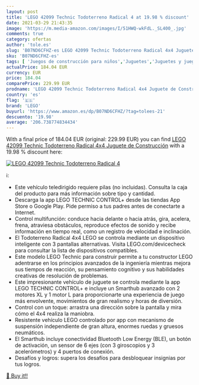 ```yaml
---
layout: post
title: 'LEGO 42099 Technic Todoterreno Radical 4 at 19.98 % discount'
date: 2021-03-29 21:43:35
image: 'https://m.media-amazon.com/images/I/51HWQ-wkFdL._SL400_.jpg'
comments: true
category: ofertas
author: 'tole.es'
slug: 'B07ND6CFHZ-es LEGO 42099 Technic Todoterreno Radical 4x4 Juguete de...'
sku: 'B07ND6CFHZ-es'
tags: [ 'Juegos de construcción para niños','Juguetes','Juguetes y juegos','lego', ]
actualPrice: 184.04 EUR
currency: EUR
price: 184.04
comparePrice: 229.99 EUR
prodname: 'LEGO 42099 Technic Todoterreno Radical 4x4 Juguete de Construcción'
country: 'es'
flag: '🇪🇸'
brand: 'LEGO'
buyurl: 'https://www.amazon.es/dp/B07ND6CFHZ/?tag=tolees-21'
descuento: '19.98'
average: '206.738774834434'
---
```


With a final price of 184.04 EUR (original: 229.99 EUR) you can find [LEGO 42099 Technic Todoterreno Radical 4x4 Juguete de Construcción](https://www.amazon.es/dp/B07ND6CFHZ/?tag=tolees-21) with a  19.98 % discount here:

[![LEGO 42099 Technic Todoterreno Radical 4](https://m.media-amazon.com/images/I/51HWQ-wkFdL._SL400_.jpg)](https://www.amazon.es/dp/B07ND6CFHZ/?tag=tolees-21)

ℹ️:

- Este vehículo teledirigido requiere pilas (no incluidas). Consulta la caja del producto para más información sobre tipo y cantidad.
- Descarga la app LEGO TECHNIC CONTROL+ desde las tiendas App Store o Google Play. Pide permiso a tus padres antes de conectarte a Internet.
- Control multifunción: conduce hacia delante o hacia atrás, gira, acelera, frena, atraviesa obstáculos, reproduce efectos de sonido y recibe información en tiempo real, como un registro de velocidad e inclinación.
- El Todoterreno Radical 4x4 LEGO se controla mediante un dispositivo inteligente con 3 pantallas alternativas. Visita LEGO.com/devicecheck para consultar la lista de dispositivos compatibles.
- Este modelo LEGO Technic para construir permite a tu constructor LEGO adentrarse en los principios avanzados de la ingeniería mientras mejora sus tiempos de reacción, su pensamiento cognitivo y sus habilidades creativas de resolución de problemas.
- Este impresionante vehículo de juguete se controla mediante la app LEGO TECHNIC CONTROL+ e incluye un Smarthub avanzado con 2 motores XL y 1 motor L para proporcionarte una experiencia de juego más envolvente, movimientos de gran realismo y horas de diversión.
- Control con un toque: arrastra una dirección sobre la pantalla y mira cómo el 4x4 realiza la maniobra.
- Resistente vehículo LEGO controlado por app con mecanismo de suspensión independiente de gran altura, enormes ruedas y gruesos neumáticos.
- El Smarthub incluye conectividad Bluetooth Low Energy (BLE), un botón de activación, un sensor de 6 ejes (con 3 giroscopios y 3 acelerómetros) y 4 puertos de conexión.
- Desafíos y logros: supera los desafíos para desbloquear insignias por tus logros.

[🛒 Buy it!!](https://www.amazon.es/dp/B07ND6CFHZ/?tag=tolees-21)
